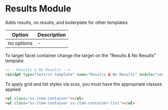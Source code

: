 # Results Module

Adds results, no results, and  boilerplate for other templates.

|Option|Description|
|------|-----------|
|no options| - |

To target facet container change the target on the "Results & No Results" template:

```html
<!-- Results & No Results -->
<script type="text/ss-template" name="Results & No Results" module="search" target="#searchspring-content">
```

To apply grid and list styles via scss, you must have the appropriate classes applied.

```html
<ul class="ss-item-container"></ul>
<ul class="ss-item-container ss-item-container-list"></ul>
```
